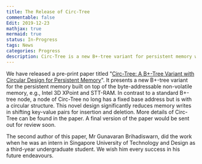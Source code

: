```yaml
---
title: The Release of Circ-Tree
commentable: false
Edit: 2019-12-23
mathjax: true
mermaid: true
status: In-Progress
tags: News
categories: Progress
description: Circ-Tree is a new B+-tree variant for persistent memory with circular design.
---
```


<p>We have released a pre-print paper titled "<a href="https://arxiv.org/abs/1912.09783" target="_blank">Circ-Tree: A B+-Tree Variant with Circular Design for Persistent Memory</a>". It presents a new B+-tree variant for the persistent memory built on top of the byte-addressable non-volatile memory, e.g., Intel 3D XPoint and STT-RAM. 
In contrast to a standard B+-tree node, a node of Circ-Tree no long has a fixed base address but is with a circular structure. This novel design significantly reduces memory writes in shifting key-value pairs for insertion and deletion. More details of Circ-Tree can be found in the <a href="https://arxiv.org/pdf/1912.09783.pdf" style="text-decoration: none;" target="_blank">paper</a>. A final version of the paper would be sent out for review soon.</p>

<p>The second author of this paper, <a href="https://scholar.google.com/citations?user=QMbXGTsAAAAJ" style="text-decoration: none;" target="_blank">Mr Gunavaran Brihadiswarn</a>, did the work when he was an intern in Singapore University of Technology and Design as a third-year undergraduate student. We wish him every success in his future endeavours.</p>

